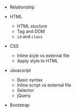 * Relationship

* HTML
    * HTML stucture
    * Tag and DOM
    * `id` and `class`
* CSS 
    * Inline style vs external file
    * Apply style to HTML
* Javacsript
    * Basic syntax
    * Inline script vs external file
    * Selector
    * jQuery
* Bootstrap

